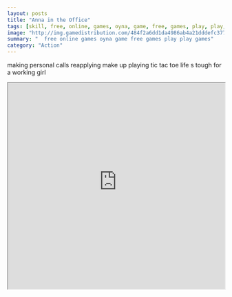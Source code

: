 ```yaml
---
layout: posts
title: "Anna in the Office"
tags: [skill, free, online, games, oyna, game, free, games, play, play, games]
image: "http://img.gamedistribution.com/484f2a6dd1da4986ab4a21dddefc377a.jpg"
summary: "  free online games oyna game free games play play games"
category: "Action"
---
```


making personal calls reapplying make up playing tic tac toe life s tough for a working girl

<iframe width="100%" height="480px;" src="http://flash.gamedistribution.com?game=484f2a6dd1da4986ab4a21dddefc377a"></iframe>
